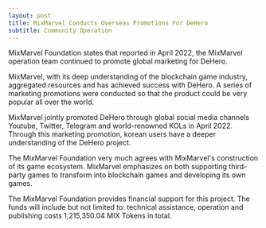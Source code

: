 ```yaml
---
layout: post
title: MixMarvel Conducts Overseas Promotions For DeHero 
subtitle: Community Operation 
---
```


MixMarvel Foundation states that reported in April 2022, the MixMarvel operation team continued to promote global marketing for DeHero. 

MixMarvel, with its deep understanding of the blockchain game industry, aggregated resources and has achieved success with DeHero. A series of marketing promotions were conducted so that the product could be very popular all over the world. 

MixMarvel jointly promoted DeHero through global social media channels Youtube, Twitter, Telegram and world-renowned KOLs in April 2022. Through this marketing promotion,  korean users have a deeper understanding of the DeHero project.

The MixMarvel Foundation very much agrees with MixMarvel's construction of its game ecosystem. MixMarvel emphasizes on both supporting third-party games to transform into blockchain games and developing its own games. 

The MixMarvel Foundation provides financial support for this project. The funds will include but not limited to: technical assistance, operation and publishing costs 1,215,350.04 MIX Tokens in total. 

